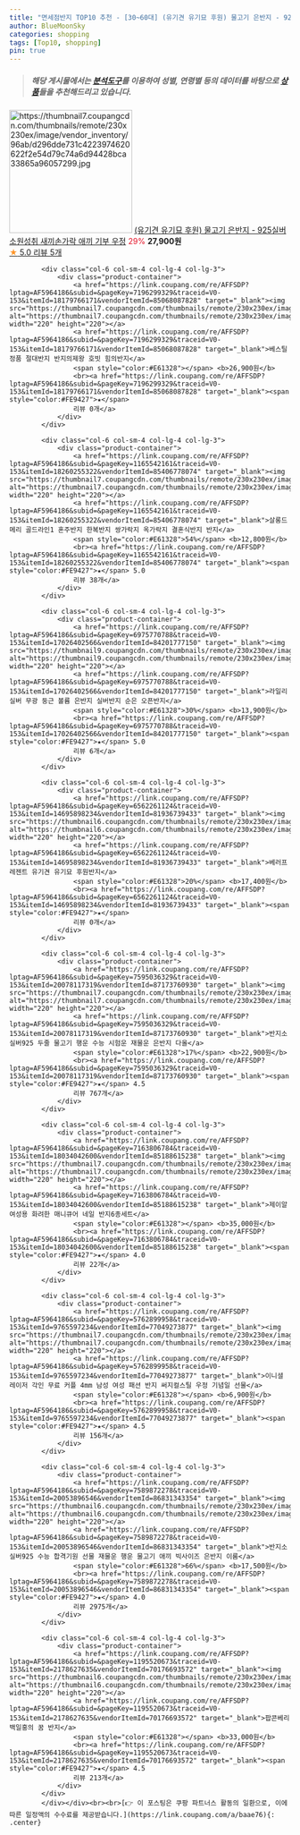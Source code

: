 ```yaml
---
title: "면세점반지 TOP10 추천 - [30~60대] (유기견 유기묘 후원) 물고기 은반지 - 925실버 소원성취 새끼손가락 애끼 기부 우정"
author: BlueMoonSky
categories: shopping
tags: [Top10, shopping]
pin: true
---
```


> ##### 해당 게시물에서는 [**분석도구**](https://itemscout.io/)를 이용하여 **성별**, **연령별** 등의 데이터를 바탕으로 [**상품**](https://link.coupang.com/a/baae76)들을 추천해드리고 있습니다.
<div class="container"><div class="row">
            <div class="col-6 col-sm-4 col-lg-4 col-lg-3">
                <div class="product-container">
                    <a href="https://link.coupang.com/re/AFFSDP?lptag=AF5964186&subid=&pageKey=7397672758&traceid=V0-153&itemId=19140517930&vendorItemId=86259805235" target="_blank"><img src="https://thumbnail7.coupangcdn.com/thumbnails/remote/230x230ex/image/vendor_inventory/96ab/d296dde731c4223974620622f2e54d79c74a6d94428bca33865a96057299.jpg" alt="https://thumbnail7.coupangcdn.com/thumbnails/remote/230x230ex/image/vendor_inventory/96ab/d296dde731c4223974620622f2e54d79c74a6d94428bca33865a96057299.jpg" width="220" height="220"></a>
                    <a href="https://link.coupang.com/re/AFFSDP?lptag=AF5964186&subid=&pageKey=7397672758&traceid=V0-153&itemId=19140517930&vendorItemId=86259805235" target="_blank">(유기견 유기묘 후원) 물고기 은반지 - 925실버 소원성취 새끼손가락 애끼 기부 우정</a>
                    <span style="color:#E61328">29%</span> <b>27,900원</b>
                    <br><a href="https://link.coupang.com/re/AFFSDP?lptag=AF5964186&subid=&pageKey=7397672758&traceid=V0-153&itemId=19140517930&vendorItemId=86259805235" target="_blank"><span style="color:#FE9427">★</span> 5.0
                    리뷰 5개</a>
                </div>
            </div>
            
            <div class="col-6 col-sm-4 col-lg-4 col-lg-3">
                <div class="product-container">
                    <a href="https://link.coupang.com/re/AFFSDP?lptag=AF5964186&subid=&pageKey=7196299329&traceid=V0-153&itemId=18179766171&vendorItemId=85068087828" target="_blank"><img src="https://thumbnail7.coupangcdn.com/thumbnails/remote/230x230ex/image/vendor_inventory/6671/18c54df5f12bdf8fb4accd331197467fb7c0a73d086add5b3bd5bf968387.jpg" alt="https://thumbnail7.coupangcdn.com/thumbnails/remote/230x230ex/image/vendor_inventory/6671/18c54df5f12bdf8fb4accd331197467fb7c0a73d086add5b3bd5bf968387.jpg" width="220" height="220"></a>
                    <a href="https://link.coupang.com/re/AFFSDP?lptag=AF5964186&subid=&pageKey=7196299329&traceid=V0-153&itemId=18179766171&vendorItemId=85068087828" target="_blank">베스틸 정품 절대반지 반지의제왕 호빗 힘의반지</a>
                    <span style="color:#E61328"></span> <b>26,900원</b>
                    <br><a href="https://link.coupang.com/re/AFFSDP?lptag=AF5964186&subid=&pageKey=7196299329&traceid=V0-153&itemId=18179766171&vendorItemId=85068087828" target="_blank"><span style="color:#FE9427">★</span> 
                    리뷰 0개</a>
                </div>
            </div>
            
            <div class="col-6 col-sm-4 col-lg-4 col-lg-3">
                <div class="product-container">
                    <a href="https://link.coupang.com/re/AFFSDP?lptag=AF5964186&subid=&pageKey=1165542161&traceid=V0-153&itemId=18260255322&vendorItemId=85406778074" target="_blank"><img src="https://thumbnail7.coupangcdn.com/thumbnails/remote/230x230ex/image/vendor_inventory/448b/5e65e78f7724dc4293d0f34bbb1053c80d7c4cd547abac6ae9b951354f3b.jpg" alt="https://thumbnail7.coupangcdn.com/thumbnails/remote/230x230ex/image/vendor_inventory/448b/5e65e78f7724dc4293d0f34bbb1053c80d7c4cd547abac6ae9b951354f3b.jpg" width="220" height="220"></a>
                    <a href="https://link.coupang.com/re/AFFSDP?lptag=AF5964186&subid=&pageKey=1165542161&traceid=V0-153&itemId=18260255322&vendorItemId=85406778074" target="_blank">살롱드메리 골드라인1 혼주반지 한복반지 쌍가락지 옥가락지 결혼식반지 반지</a>
                    <span style="color:#E61328">54%</span> <b>12,800원</b>
                    <br><a href="https://link.coupang.com/re/AFFSDP?lptag=AF5964186&subid=&pageKey=1165542161&traceid=V0-153&itemId=18260255322&vendorItemId=85406778074" target="_blank"><span style="color:#FE9427">★</span> 5.0
                    리뷰 38개</a>
                </div>
            </div>
            
            <div class="col-6 col-sm-4 col-lg-4 col-lg-3">
                <div class="product-container">
                    <a href="https://link.coupang.com/re/AFFSDP?lptag=AF5964186&subid=&pageKey=6975770788&traceid=V0-153&itemId=17026402566&vendorItemId=84201777150" target="_blank"><img src="https://thumbnail9.coupangcdn.com/thumbnails/remote/230x230ex/image/vendor_inventory/ca91/a97b9610ac2b94a33226d6e9431922120d9b27b82878aee00f6f88cb3c2b.jpg" alt="https://thumbnail9.coupangcdn.com/thumbnails/remote/230x230ex/image/vendor_inventory/ca91/a97b9610ac2b94a33226d6e9431922120d9b27b82878aee00f6f88cb3c2b.jpg" width="220" height="220"></a>
                    <a href="https://link.coupang.com/re/AFFSDP?lptag=AF5964186&subid=&pageKey=6975770788&traceid=V0-153&itemId=17026402566&vendorItemId=84201777150" target="_blank">라일리 실버 무광 둥근 볼륨 은반지 실버반지 순은 오픈반지</a>
                    <span style="color:#E61328">30%</span> <b>13,900원</b>
                    <br><a href="https://link.coupang.com/re/AFFSDP?lptag=AF5964186&subid=&pageKey=6975770788&traceid=V0-153&itemId=17026402566&vendorItemId=84201777150" target="_blank"><span style="color:#FE9427">★</span> 5.0
                    리뷰 6개</a>
                </div>
            </div>
            
            <div class="col-6 col-sm-4 col-lg-4 col-lg-3">
                <div class="product-container">
                    <a href="https://link.coupang.com/re/AFFSDP?lptag=AF5964186&subid=&pageKey=6562261124&traceid=V0-153&itemId=14695898234&vendorItemId=81936739433" target="_blank"><img src="https://thumbnail6.coupangcdn.com/thumbnails/remote/230x230ex/image/vendor_inventory/7c63/d0f58bf201d39eedd18c7ea40e09ff611ba6e25856fe25d7ec24692e7b77.png" alt="https://thumbnail6.coupangcdn.com/thumbnails/remote/230x230ex/image/vendor_inventory/7c63/d0f58bf201d39eedd18c7ea40e09ff611ba6e25856fe25d7ec24692e7b77.png" width="220" height="220"></a>
                    <a href="https://link.coupang.com/re/AFFSDP?lptag=AF5964186&subid=&pageKey=6562261124&traceid=V0-153&itemId=14695898234&vendorItemId=81936739433" target="_blank">베러프레젠트 유기견 유기묘 후원반지</a>
                    <span style="color:#E61328">20%</span> <b>17,400원</b>
                    <br><a href="https://link.coupang.com/re/AFFSDP?lptag=AF5964186&subid=&pageKey=6562261124&traceid=V0-153&itemId=14695898234&vendorItemId=81936739433" target="_blank"><span style="color:#FE9427">★</span> 
                    리뷰 0개</a>
                </div>
            </div>
            
            <div class="col-6 col-sm-4 col-lg-4 col-lg-3">
                <div class="product-container">
                    <a href="https://link.coupang.com/re/AFFSDP?lptag=AF5964186&subid=&pageKey=7595036329&traceid=V0-153&itemId=20078117319&vendorItemId=87173760930" target="_blank"><img src="https://thumbnail7.coupangcdn.com/thumbnails/remote/230x230ex/image/vendor_inventory/409c/bf696bf5e5f47bc83dbf4006f3fc4cf76ff6127d5a453e6759358acb0879.jpg" alt="https://thumbnail7.coupangcdn.com/thumbnails/remote/230x230ex/image/vendor_inventory/409c/bf696bf5e5f47bc83dbf4006f3fc4cf76ff6127d5a453e6759358acb0879.jpg" width="220" height="220"></a>
                    <a href="https://link.coupang.com/re/AFFSDP?lptag=AF5964186&subid=&pageKey=7595036329&traceid=V0-153&itemId=20078117319&vendorItemId=87173760930" target="_blank">반지소 실버925 두줄 물고기 행운 수능 시험운 재물운 은반지 다올</a>
                    <span style="color:#E61328">17%</span> <b>22,900원</b>
                    <br><a href="https://link.coupang.com/re/AFFSDP?lptag=AF5964186&subid=&pageKey=7595036329&traceid=V0-153&itemId=20078117319&vendorItemId=87173760930" target="_blank"><span style="color:#FE9427">★</span> 4.5
                    리뷰 767개</a>
                </div>
            </div>
            
            <div class="col-6 col-sm-4 col-lg-4 col-lg-3">
                <div class="product-container">
                    <a href="https://link.coupang.com/re/AFFSDP?lptag=AF5964186&subid=&pageKey=7163806784&traceid=V0-153&itemId=18034042600&vendorItemId=85188615238" target="_blank"><img src="https://thumbnail7.coupangcdn.com/thumbnails/remote/230x230ex/image/vendor_inventory/64df/9fb72f19824b43ce484541b86384922ebd51351cc056af0037f773147038.png" alt="https://thumbnail7.coupangcdn.com/thumbnails/remote/230x230ex/image/vendor_inventory/64df/9fb72f19824b43ce484541b86384922ebd51351cc056af0037f773147038.png" width="220" height="220"></a>
                    <a href="https://link.coupang.com/re/AFFSDP?lptag=AF5964186&subid=&pageKey=7163806784&traceid=V0-153&itemId=18034042600&vendorItemId=85188615238" target="_blank">제이알 여성용 화려한 매니큐어 네일 반지6종세트</a>
                    <span style="color:#E61328"></span> <b>35,000원</b>
                    <br><a href="https://link.coupang.com/re/AFFSDP?lptag=AF5964186&subid=&pageKey=7163806784&traceid=V0-153&itemId=18034042600&vendorItemId=85188615238" target="_blank"><span style="color:#FE9427">★</span> 4.0
                    리뷰 22개</a>
                </div>
            </div>
            
            <div class="col-6 col-sm-4 col-lg-4 col-lg-3">
                <div class="product-container">
                    <a href="https://link.coupang.com/re/AFFSDP?lptag=AF5964186&subid=&pageKey=5762899958&traceid=V0-153&itemId=9765597234&vendorItemId=77049273877" target="_blank"><img src="https://thumbnail7.coupangcdn.com/thumbnails/remote/230x230ex/image/vendor_inventory/5aa5/db1883da3183d3c74064bed8cd154971ca02d99c8b6f692f15993b0f7301.jpg" alt="https://thumbnail7.coupangcdn.com/thumbnails/remote/230x230ex/image/vendor_inventory/5aa5/db1883da3183d3c74064bed8cd154971ca02d99c8b6f692f15993b0f7301.jpg" width="220" height="220"></a>
                    <a href="https://link.coupang.com/re/AFFSDP?lptag=AF5964186&subid=&pageKey=5762899958&traceid=V0-153&itemId=9765597234&vendorItemId=77049273877" target="_blank">이니셜 레이저 각인 무료 커플 4mm 남성 여성 패션 반지 써지컬스틸 우정 기념일 선물</a>
                    <span style="color:#E61328"></span> <b>6,900원</b>
                    <br><a href="https://link.coupang.com/re/AFFSDP?lptag=AF5964186&subid=&pageKey=5762899958&traceid=V0-153&itemId=9765597234&vendorItemId=77049273877" target="_blank"><span style="color:#FE9427">★</span> 4.5
                    리뷰 156개</a>
                </div>
            </div>
            
            <div class="col-6 col-sm-4 col-lg-4 col-lg-3">
                <div class="product-container">
                    <a href="https://link.coupang.com/re/AFFSDP?lptag=AF5964186&subid=&pageKey=7589872278&traceid=V0-153&itemId=20053896546&vendorItemId=86831343354" target="_blank"><img src="https://thumbnail6.coupangcdn.com/thumbnails/remote/230x230ex/image/vendor_inventory/d84b/911358b3180d4f56915863f0e1728424f15357ca2c5e8857b619dd301540.jpg" alt="https://thumbnail6.coupangcdn.com/thumbnails/remote/230x230ex/image/vendor_inventory/d84b/911358b3180d4f56915863f0e1728424f15357ca2c5e8857b619dd301540.jpg" width="220" height="220"></a>
                    <a href="https://link.coupang.com/re/AFFSDP?lptag=AF5964186&subid=&pageKey=7589872278&traceid=V0-153&itemId=20053896546&vendorItemId=86831343354" target="_blank">반지소 실버925 수능 합격기원 선물 재물운 행운 물고기 애끼 빅사이즈 은반지 이룸</a>
                    <span style="color:#E61328">66%</span> <b>17,500원</b>
                    <br><a href="https://link.coupang.com/re/AFFSDP?lptag=AF5964186&subid=&pageKey=7589872278&traceid=V0-153&itemId=20053896546&vendorItemId=86831343354" target="_blank"><span style="color:#FE9427">★</span> 4.0
                    리뷰 2975개</a>
                </div>
            </div>
            
            <div class="col-6 col-sm-4 col-lg-4 col-lg-3">
                <div class="product-container">
                    <a href="https://link.coupang.com/re/AFFSDP?lptag=AF5964186&subid=&pageKey=1195520673&traceid=V0-153&itemId=2178627635&vendorItemId=70176693572" target="_blank"><img src="https://thumbnail6.coupangcdn.com/thumbnails/remote/230x230ex/image/vendor_inventory/9275/bd73ec62b8da6d1a820bc9cba8d1bc2c326e0291738246c6ca01cd013162.jpg" alt="https://thumbnail6.coupangcdn.com/thumbnails/remote/230x230ex/image/vendor_inventory/9275/bd73ec62b8da6d1a820bc9cba8d1bc2c326e0291738246c6ca01cd013162.jpg" width="220" height="220"></a>
                    <a href="https://link.coupang.com/re/AFFSDP?lptag=AF5964186&subid=&pageKey=1195520673&traceid=V0-153&itemId=2178627635&vendorItemId=70176693572" target="_blank">팝콘베리 백일홍의 꿈 반지</a>
                    <span style="color:#E61328"></span> <b>33,000원</b>
                    <br><a href="https://link.coupang.com/re/AFFSDP?lptag=AF5964186&subid=&pageKey=1195520673&traceid=V0-153&itemId=2178627635&vendorItemId=70176693572" target="_blank"><span style="color:#FE9427">★</span> 4.5
                    리뷰 213개</a>
                </div>
            </div>
            </div></div><br><br>[👉 이 포스팅은 쿠팡 파트너스 활동의 일환으로, 이에 따른 일정액의 수수료를 제공받습니다.](https://link.coupang.com/a/baae76){: .center}